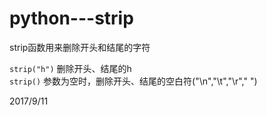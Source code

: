# python---strip

strip函数用来删除开头和结尾的字符  

`strip("h")` 删除开头、结尾的h  
`strip()` 参数为空时，删除开头、结尾的空白符("\n","\t","\r"," ")  


2017/9/11  
